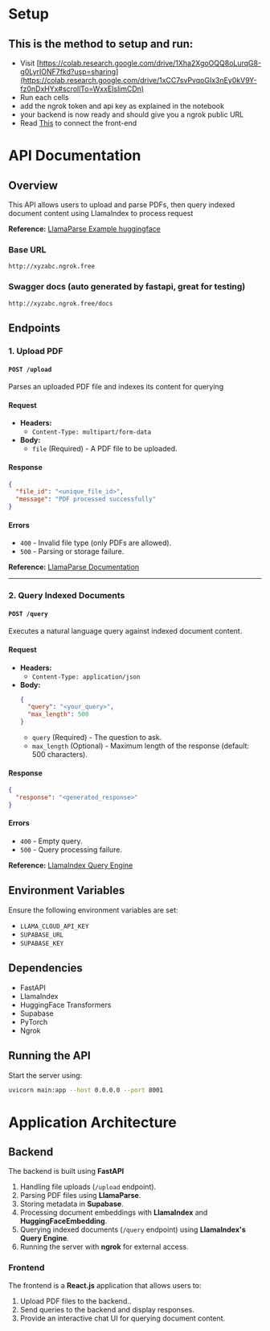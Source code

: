 # Setup
## This is the method to setup and run:
- Visit [https://colab.research.google.com/drive/1Xha2XgoOQQ8oLurqG8-g0LyrIONF7fkd?usp=sharing](https://colab.research.google.com/drive/1xCC7svPvqoGIx3nEy0kV9Y-fz0nDxHYx#scrollTo=WxxEIslimCDn)
- Run each cells 
- add the ngrok token and api key as explained in the notebook
- your backend is now ready and should give you a ngrok public URL
- Read [This](https://github.com/AnshhSingh/RAG_PDF_frontend) to connect the front-end

# API Documentation

## Overview
This API allows users to upload and parse PDFs, then query indexed document content using LlamaIndex to process request 

**Reference:** [LlamaParse Example huggingface](https://github.com/run-llama/llama_cloud_services/blob/main/parse.md)

### Base URL

```
http://xyzabc.ngrok.free
```
### Swagger docs (auto generated by fastapi, great for testing)
```
http://xyzabc.ngrok.free/docs
```
## Endpoints

### 1. Upload PDF

#### `POST /upload`
Parses an uploaded PDF file and indexes its content for querying 

#### Request
- **Headers:**
  - `Content-Type: multipart/form-data`
- **Body:**
  - `file` (Required) - A PDF file to be uploaded.

#### Response
```json
{
  "file_id": "<unique_file_id>",
  "message": "PDF processed successfully"
}
```
#### Errors
- `400` - Invalid file type (only PDFs are allowed).
- `500` - Parsing or storage failure.

**Reference:** [LlamaParse Documentation](https://github.com/run-llama/llama_cloud_services/blob/main/parse.md)

---

### 2. Query Indexed Documents

#### `POST /query`
Executes a natural language query against indexed document content.

#### Request
- **Headers:**
  - `Content-Type: application/json`
- **Body:**
  ```json
  {
    "query": "<your_query>",
    "max_length": 500
  }
  ```
  - `query` (Required) - The question to ask.
  - `max_length` (Optional) - Maximum length of the response (default: 500 characters).

#### Response
```json
{
  "response": "<generated_response>"
}
```
#### Errors
- `400` - Empty query.
- `500` - Query processing failure.

**Reference:** [LlamaIndex Query Engine](https://docs.llamaindex.ai/en/stable/examples/customization/llms/SimpleIndexDemo-Huggingface_camel/)

## Environment Variables
Ensure the following environment variables are set:
- `LLAMA_CLOUD_API_KEY`
- `SUPABASE_URL`
- `SUPABASE_KEY`

## Dependencies
- FastAPI
- LlamaIndex
- HuggingFace Transformers
- Supabase
- PyTorch
- Ngrok

## Running the API
Start the server using:
```sh
uvicorn main:app --host 0.0.0.0 --port 8001
```
# Application Architecture

## Backend
The backend is built using **FastAPI** 
1. Handling file uploads (`/upload` endpoint).
2. Parsing PDF files using **LlamaParse**.
3. Storing metadata in **Supabase**.
4. Processing document embeddings with **LlamaIndex** and **HuggingFaceEmbedding**.
5. Querying indexed documents (`/query` endpoint) using **LlamaIndex's Query Engine**.
6. Running the server with **ngrok** for external access.

### Frontend
The frontend is a **React.js** application that allows users to:
1. Upload PDF files to the backend..
2. Send queries to the backend and display responses.
3. Provide an interactive chat UI for querying document content.

